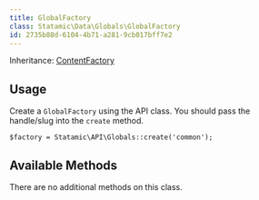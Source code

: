 ```yaml
---
title: GlobalFactory
class: Statamic\Data\Globals\GlobalFactory
id: 2735b88d-6104-4b71-a281-9cb017bff7e2
---
```

Inheritance: [ContentFactory](/addons/classes/contentfactory)

## Usage

Create a `GlobalFactory` using the API class. You should pass the handle/slug into the `create` method.

```
$factory = Statamic\API\Globals::create('common');
```

## Available Methods

There are no additional methods on this class.
